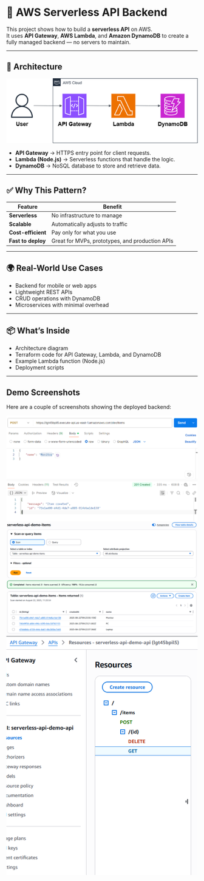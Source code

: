 # 🔗 AWS Serverless API Backend

This project shows how to build a **serverless API** on AWS.  
It uses **API Gateway**, **AWS Lambda**, and **Amazon DynamoDB** to create a fully managed backend — no servers to maintain.

---

## 📐 Architecture

![AWS Serverless API Diagram](diagram/serverless-api-backend.png)
- **API Gateway** → HTTPS entry point for client requests.
- **Lambda (Node.js)** → Serverless functions that handle the logic.
- **DynamoDB** → NoSQL database to store and retrieve data.

---

## ✅ Why This Pattern?

| Feature           | Benefit                                      |
|------------------|----------------------------------------------|
| **Serverless**    | No infrastructure to manage                 |
| **Scalable**      | Automatically adjusts to traffic            |
| **Cost-efficient**| Pay only for what you use                   |
| **Fast to deploy**| Great for MVPs, prototypes, and production APIs |

---

## 🌍 Real-World Use Cases
- Backend for mobile or web apps
- Lightweight REST APIs
- CRUD operations with DynamoDB
- Microservices with minimal overhead
---

## 📦 What’s Inside
- Architecture diagram
- Terraform code for API Gateway, Lambda, and DynamoDB
- Example Lambda function (Node.js)
- Deployment scripts

---

## Demo Screenshots

Here are a couple of screenshots showing the deployed backend:

![Demo Screenshot 1](images/demo1.png)  
![Demo Screenshot 2](images/demo2.png)
![Demo Screenshot 3](images/demo3.png)
